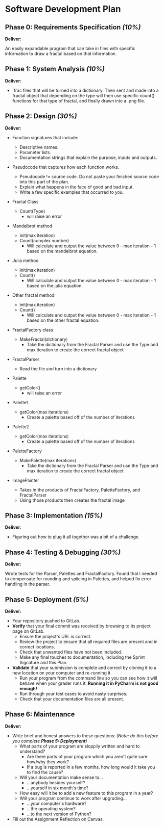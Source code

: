 # Software Development Plan

## Phase 0: Requirements Specification *(10%)*

**Deliver:**

An easily expandable program that can take in files with specific information to draw a fractal based on that 
information. 


## Phase 1: System Analysis *(10%)*

**Deliver:**

* .frac files that will be turned into a dictionary. Then sent and made into a fractal object that depending on the type 
will then use specific count() functions for that type of fractal, and finally drawn into a .png file.

## Phase 2: Design *(30%)*

**Deliver:**

*   Function signatures that include:
    *   Descriptive names.
    *   Parameter lists.
    *   Documentation strings that explain the purpose, inputs and outputs.
*   Pseudocode that captures how each function works.
    *   Pseudocode != source code.  Do not paste your finished source code into this part of the plan.
    *   Explain what happens in the face of good and bad input.
    *   Write a few specific examples that occurred to you.


* Fractal Class
  * Count(Type)
    * will raise an error

* Mandelbrot method
  * init(max iteration) 
  * Count(complex number)
    * Will calculate and output the value between 0 - max iteration - 1 based on the mandelbrot equation.

* Julia method
  * init(max iteration) 
  * Count()
    * Will calculate and output the value between 0 - max iteration - 1 based on the julia equation.

* Other fractal method
  * init(max iteration) 
  * Count()
    * Will calculate and output the value between 0 - max iteration - 1 based on the other fractal equation.

* FractalFactory class
  * MakeFractal(dictionary)
    * Take the dictionary from the Fractal Parser and use the Type and max iteration to create the correct fractal
object

* FractalParser
  * Read the file and turn into a dictionary

* Palette
    * getColor()
        * will raise an error

* Palette1
  * getColor(max iterations)
    * Create a palette based off of the number of iterations

* Palette2
  * getColor(max iterations)
    * Create a palette based off of the number of iterations

* PaletteFactory
  * MakePalette(max iterations)
    * Take the dictionary from the Fractal Parser and use the Type and max iteration to create the correct fractal
object

* ImagePainter
  * Takes in the products of FractalFactory, PaletteFactory, and FractalParser
  * Using those products then creates the fractal image
    



## Phase 3: Implementation *(15%)*

**Deliver:**

*   Figuring out how to plug it all together was a bit of a challenge.


## Phase 4: Testing & Debugging *(30%)*

**Deliver:**

Wrote tests for the Parser, Palettes and FractalFactory. Found that I needed to compensate for rounding and splicing in 
Palettes, and helped fix error handling in the parser.


## Phase 5: Deployment *(5%)*

**Deliver:**

*   Your repository pushed to GitLab.
*   **Verify** that your final commit was received by browsing to its project page on GitLab.
    *   Ensure the project's URL is correct.
    *   Review the project to ensure that all required files are present and in correct locations.
    *   Check that unwanted files have not been included.
    *   Make any final touches to documentation, including the Sprint Signature and this Plan.
*   **Validate** that your submission is complete and correct by cloning it to a new location on your computer and re-running it.
	*	Run your program from the command line so you can see how it will behave when your grader runs it.  **Running it in PyCharm is not good enough!**
    *   Run through your test cases to avoid nasty surprises.
    *   Check that your documentation files are all present.


## Phase 6: Maintenance

**Deliver:**

*   Write brief and honest answers to these questions: *(Note: do this before you complete **Phase 5: Deployment**)*
    *   What parts of your program are sloppily written and hard to understand?
        *   Are there parts of your program which you aren't quite sure how/why they work?
        *   If a bug is reported in a few months, how long would it take you to find the cause?
    *   Will your documentation make sense to...
        *   ...anybody besides yourself?
        *   ...yourself in six month's time?
    *   How easy will it be to add a new feature to this program in a year?
    *   Will your program continue to work after upgrading...
        *   ...your computer's hardware?
        *   ...the operating system?
        *   ...to the next version of Python?
*   Fill out the Assignment Reflection on Canvas.

